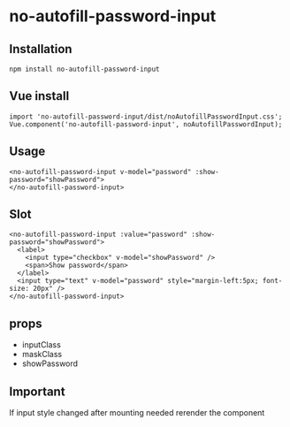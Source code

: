 # no-autofill-password-input

## Installation
```
npm install no-autofill-password-input

```

## Vue install
```
import 'no-autofill-password-input/dist/noAutofillPasswordInput.css';
Vue.component('no-autofill-password-input', noAutofillPasswordInput);

```

## Usage
```
<no-autofill-password-input v-model="password" :show-password="showPassword">
</no-autofill-password-input>

```

## Slot
```
<no-autofill-password-input :value="password" :show-password="showPassword">
  <label>
    <input type="checkbox" v-model="showPassword" />
    <span>Show password</span>
  </label>
  <input type="text" v-model="password" style="margin-left:5px; font-size: 20px" />
</no-autofill-password-input>

```

## props
- inputClass
- maskClass
- showPassword


## Important
If input style changed after mounting needed rerender the component